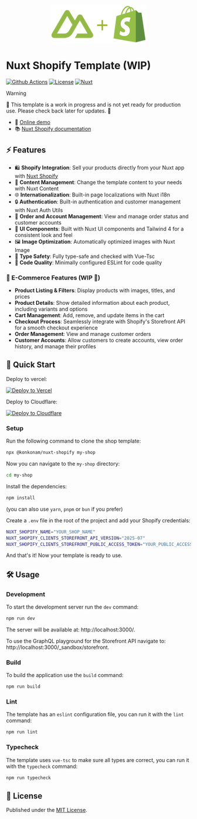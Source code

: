<p align="center">
  <img height="107" src="https://raw.githubusercontent.com/konkonam/nuxt-shopify/refs/heads/main/docs/public/logo-readme.png">
</p>

# Nuxt Shopify Template (WIP)

[![Github Actions][github-actions-src]][github-actions-href]
[![License][license-src]][license-href]
[![Nuxt][nuxt-src]][nuxt-href]

> [!WARNING]
> 🚧 This template is a work in progress and is not yet ready for production use. Please check back later for updates. 🚧

- 🏀 [Online demo](https://nuxt-shopify.vercel.app/)
- 📚 [Nuxt Shopify documentation](https://konkonam.github.io/nuxt-shopify)

## ⚡️ Features

- 🛍️ **Shopify Integration**: Sell your products directly from your Nuxt app with [Nuxt Shopify](https://github.com/konkonam/nuxt-shopify)
- 📝 **Content Management**: Change the template content to your needs with Nuxt Content
- 🌐 **Internationalization**: Built-in page localizations with Nuxt i18n
- 🔒 **Authentication**: Built-in authentication and customer management with Nuxt Auth Utils
- 👤 **Order and Account Management**: View and manage order status and customer accounts
- 🧩 **UI Components**: Built with Nuxt UI components and Tailwind 4 for a consistent look and feel
- 🖼️ **Image Optimization**: Automatically optimized images with Nuxt Image
- 🔗 **Type Safety**: Fully type-safe and checked with Vue-Tsc
- 🧹 **Code Quality**: Minimally configured ESLint for code quality

### 🛒 E-Commerce Features (WIP 🚧)

- **Product Listing & Filters**: Display products with images, titles, and prices
- **Product Details**: Show detailed information about each product, including variants and options
- **Cart Management**: Add, remove, and update items in the cart
- **Checkout Process**: Seamlessly integrate with Shopify's Storefront API for a smooth checkout experience
- **Order Management**: View and manage customer orders
- **Customer Accounts**: Allow customers to create accounts, view order history, and manage their profiles

## 🚀 Quick Start

Deploy to vercel:

[![Deploy to Vercel][vercel-src]][vercel-href]

Deploy to Cloudflare:

[![Deploy to Cloudflare][cloudflare-src]][cloudflare-href]

### Setup

Run the following command to clone the shop template:

```sh
npx @konkonam/nuxt-shopify my-shop
```

Now you can navigate to the `my-shop` directory:

```sh
cd my-shop
```

Install the dependencies:

```sh
npm install
```

(you can also use `yarn`, `pnpm` or `bun` if you prefer)

Create a `.env` file in the root of the project and add your Shopify credentials:

```sh
NUXT_SHOPIFY_NAME="YOUR_SHOP_NAME"
NUXT_SHOPIFY_CLIENTS_STOREFRONT_API_VERSION="2025-07"
NUXT_SHOPIFY_CLIENTS_STOREFRONT_PUBLIC_ACCESS_TOKEN="YOUR_PUBLIC_ACCESS_TOKEN"
```

And that's it! Now your template is ready to use.

## 🛠️ Usage

### Development

To start the development server run the `dev` command:

```sh
npm run dev
```

The server will be available at: http://localhost:3000/.

To use the GraphQL playground for the Storefront API navigate to: http://localhost:3000/_sandbox/storefront.

### Build

To build the application use the `build` command:

```sh
npm run build
```

### Lint

The template has an `eslint` configuration file, you can run it with the `lint` command:

```sh
npm run lint
```

### Typecheck

The template uses `vue-tsc` to make sure all types are correct, you can run it with the `typecheck` command:

```sh
npm run typecheck
```

## 📜 License

Published under the [MIT License](https://github.com/konkonam/nuxt-shopify/tree/main/LICENSE).

[github-actions-src]: https://github.com/konkonam/nuxt-shopify/actions/workflows/test.yml/badge.svg
[github-actions-href]: https://github.com/konkonam/nuxt-shopify/actions

[license-src]: https://img.shields.io/github/license/konkonam/nuxt-shopify.svg?style=flat&colorA=18181B&colorB=31C553
[license-href]: https://github.com/konkonam/nuxt-shopify/tree/main/LICENSE

[nuxt-src]: https://img.shields.io/badge/Nuxt-18181B?logo=nuxt
[nuxt-href]: https://nuxt.com

[vercel-src]: https://vercel.com/button
[vercel-href]: https://vercel.com/new/clone?repository-url=https%3A%2F%2Fgithub.com%2Fkonkonam%2Fnuxt-shopify%2Ftree%2Fmain%2Ftemplate

[cloudflare-src]: https://deploy.workers.cloudflare.com/button
[cloudflare-href]: https://deploy.workers.cloudflare.com/?url=https%3A%2F%2Fgithub.com%2Fkonkonam%2Fnuxt-shopify%2Ftemplate
